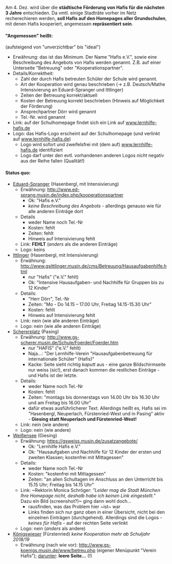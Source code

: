 Am 4. Dez. wird über die **städtische Förderung von Hafis für die nächsten 3 Jahre** entschieden.
Da vmtl. einige Stadträte vorher im Netz recherechieren werden, **soll Hafis auf
den Homepages aller Grundschulen**, mit denen Hafis kooperiert, angemessen
**repräsentiert sein**.

#### "Angemessen" heißt: ####
(aufsteigend von "unverzichtbar" bis "ideal")

- Erwähnung: das ist das Minimum. Der Name "Hafis e.V.", sowie eine Beschreibung
  des Angebots von Hafis werden genannt. Z.B. auf einer Unterseite "Betreuung" oder
  "Kooperationspartner".
- Details/Korrektheit:
  * Zahl der durch Hafis betreuten Schüler der Schule wird genannt.
  * Art der Kooperation wird genau beschrieben (-> z.B. Deutsch/Mathe Intensivierung an Eduard-Spranger und Ittlinger)
  * Zeiten der Betreuung korrekt/aktuell
  * Kosten der Betreuung korrekt beschrieben (Hinweis auf Möglichkeit der Förderung)
  * Ansprechpartner Dörr wird genannt
  * Tel.-Nr. wird genannt
- Link: auf der Schulhomepage findet sich ein Link auf www.lernhilfe-hafis.de
- Logo: das Hafis-Logo erscheint auf der Schulhomepage (und verlinkt auf www.lernhilfe-hafis.de)
  * Logo wird sofort und zweifelsfrei mit (dem auf) www.lernhilfe-hafis.de identifiziert
  * Logo darf unter den evtl. vorhandenen anderen Logos *nicht* negativ aus der Reihe fallen (Qualität!)

#### Status quo: ####

- [Eduard-Spranger](http://www.ed-sprang.musin.de/) (Hasenbergl, mit Intensivierung)
  * Erwähnung: http://www.ed-sprang.musin.de/index.php/kooperationspartner
    - Ok: "Hafis e.V."
    - *keine Beschreibung des Angebots* - allerdings genauso wie für alle anderen Einträge dort
  * Details
    - weder Name noch Tel.-Nr
    - Kosten: fehlt
    - Zeiten: fehlt
    - Hinweis auf Intensivierung fehlt
  * Link: **FEHLT** (*anders* als die anderen Einträge)
  * Logo: keins
- [Ittlinger](http://www.gsittlinger.musin.de/cms) (Hasenbergl, mit Intensivierung)
  * Erwähnung: http://www.gsittlinger.musin.de/cms/Betreuung/Hausaufgabenhilfe.html
    - nur "Hafis" ("e.V." fehlt)
    - Ok: "Intensive Hausaufgaben- und Nachhilfe für Gruppen bis zu 12 Kinder"
  * Details:
    - "Herr Dörr", Tel.-Nr
    - Zeiten: "Mo - Do 14.15 – 17.00 Uhr, Freitag 14.15-15.30 Uhr"
    - Kosten: fehlt
    - Hinweis auf Intensivierung fehlt
  * Link: nein (wie alle anderen Einträge)
  * Logo: nein (wie alle anderen Einträge)
- [Schererplatz](http://www.gs-scherer.musin.de/) (Pasing)
  * Erwähnung: http://www.gs-scherer.musin.de/Schule/Foerder/Foerder.htm
    - nur "HAFIS" ("e.V." fehlt)
    - Naja...: "Der Lernhilfe-Verein "Hausaufgabenbetreuung für internationale Schüler" (Hafis)"
    - Kacke: Seite sieht richtig *kaputt* aus - eine ganze Bildschirmseite nur weiss (sic!), erst danach kommen die restlichen Einträge - und Hafis ist der letzte.
  * Details:
    - weder Name noch Tel.-Nr
    - Kosten: fehlt
    - Zeiten: "montags bis donnerstags von 14.00 Uhr bis 16.30 Uhr und am Freitag bis 16.00 Uhr"
    - dafür etwas ausführlicherer Text. Allerdings heißt es, Hafis sei im "Hasenbergl, Neuperlach, Fürstenried-West und in Pasing" aktiv - **Giesing statt Neuperlach und Fürstenried-West!**
  * Link: nein (wie andere)
  * Logo: nein (wie andere)
- [Weißensee](https://gsweiss.musin.de/) (Giesing)
  * Erwähnung: https://gsweiss.musin.de/zusatzangebote/
    - Ok: "Lernhilfe Hafis e.V."
    - Ok: "Hausaufgaben und Nachhilfe für 12 Kinder der ersten und zweiten Klassen; kostenfrei mit Mittagessen"
  * Details:
    - weder Name noch Tel.-Nr
    - Kosten: "kostenfrei mit Mittagessen"
    - Zeiten: "an allen Schultagen im Anschluss an den Unterricht bis 15.15 Uhr; Freitag bis 14.15 Uhr"
  * Link: ~Rektorin Monica Schröger: *"Leider mag die Stadt München Ihre Homepage nicht, deshalb habe ich keinen Link eingestellt."* Dazu ein Bild (screenshot?)~ ging dann wohl doch...
     - rausfinden, was das Problem hier ~ist~ war
     - Links finden sich nur ganz oben in einer Übersicht, nicht bei den einzelnen Einträgen (durchgehend). Allerdings sind die Logos - *keines für Hafis* - auf der rechten Seite verlinkt
  * Logo: nein (*anders* als andere)
- [Königswieser](http://www.gs-koenigs.musin.de) (Fürstenried) *keine Kooperation mehr ab Schuljahr 2018/19*
  * Erwähnung (nach wie vor): http://www.gs-koenigs.musin.de/www/betreu.php (eigener Menüpunkt "Verein Hafis"); [darunter](http://www.gs-koenigs.musin.de/www/betreu_hafis.php): **leere Seite...** (!)
